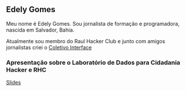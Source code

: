 ## Edely Gomes

Meu nome é Edely Gomes. Sou jornalista de formação e programadora, nascida em Salvador, Bahia.

Atualmente sou membro do Raul Hacker Club e junto com amigos jornalistas criei o [Coletivo Interface](https://www.interface.jor.br)

### Apresentação sobre o Laboratório de Dados para Cidadania Hacker e RHC

[Slides](https://edely.github.io/labcidadania) 
